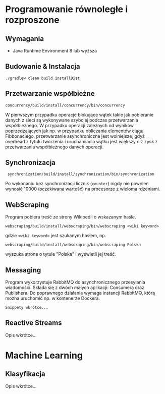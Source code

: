 # Programowanie równoległe i rozproszone
## Wymagania
* Java Runtime Environment 8 lub wyższa

## Budowanie & Instalacja
    ./gradlew clean build installDist

## Przetwarzanie współbieżne
    concurrency/build/install/concurrency/bin/concurrency
W pierwszym przypadku operacje blokujące wątek takie jak pobieranie danych z sieci są wykonywane szybciej podczas 
przetwarzania współbieżnego. W przypadku operacji zależnych od wyników poprzedzających jak np. w przypadku obliczania 
elementów ciągu Fibbonaciego, przetwarzanie asynchroniczne jest wolniejsze, gdyż overhead z tytułu tworzenia i 
uruchamiania wątku jest większy niż zysk z przetwarzania współbieżnego danych operacji.

## Synchronizacja
     synchronization/build/install/synchronization/bin/synchronization
Po wykonaniu bez synchronizacji licznik (`counter`) nigdy nie pownien wynosić 10000 (oczekiwana wartość) na procesorze 
z wieloma rdzeniami.

## WebScraping
Program pobiera treść ze strony Wikipedii o wskazanym haśle.

    webscraping/build/install/webscraping/bin/webscraping <wiki keyword>
gdzie `<wiki keyword>` jest szukanym hasłem, np.

    webscraping/build/install/webscraping/bin/webscraping Polska
wyszuka strone o tytule "Polska" i wyświetli jej treść.

## Messaging
Program wykorzystuje RabbitMQ do asynchronicznego przesyłania wiadomośći.
Składa się z dwóch małych aplikacji: Consumera oraz Publishera.
Do poprawnego działania wymaga instancji RabbitMQ, którą można uruchomić np. w kontenerze Dockera.

    Snippety wkrótce...
    
## Reactive Streams
Opis wkrótce...

# Machine Learning
## Klasyfikacja
Opis wkrótce...